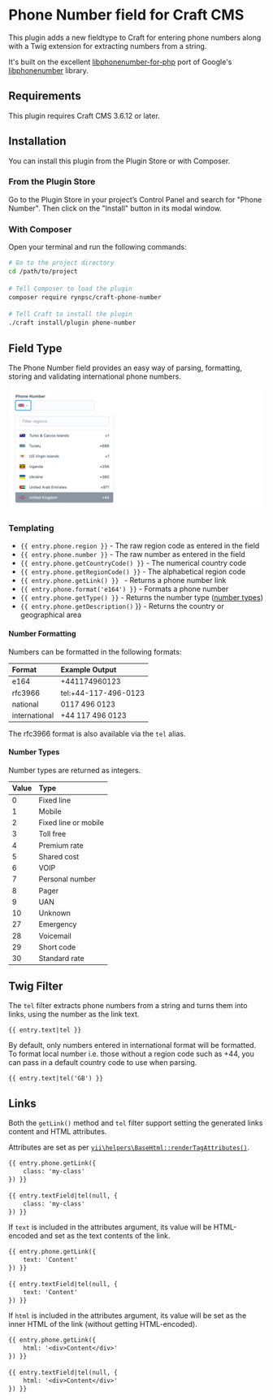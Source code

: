 # Phone Number field for Craft CMS

This plugin adds a new fieldtype to Craft for entering phone numbers along with a Twig extension for extracting numbers from a string.

It's built on the excellent [libphonenumber-for-php](https://github.com/giggsey/libphonenumber-for-php) port of Google's [libphonenumber](https://github.com/google/libphonenumber) library. 

## Requirements

This plugin requires Craft CMS 3.6.12 or later.

## Installation

You can install this plugin from the Plugin Store or with Composer.

### From the Plugin Store

Go to the Plugin Store in your project’s Control Panel and search for "Phone Number". Then click on the "Install" button in its modal window.

### With Composer

Open your terminal and run the following commands:

```bash
# Go to the project directory
cd /path/to/project

# Tell Composer to load the plugin
composer require rynpsc/craft-phone-number

# Tell Craft to install the plugin
./craft install/plugin phone-number
```

## Field Type

The Phone Number field provides an easy way of parsing, formatting, storing and validating international phone numbers.

![Screenshot](/resources/screenshots/field.png)

### Templating

- `{{ entry.phone.region }}` - The raw region code as entered in the field
- `{{ entry.phone.number }}` - The raw number as entered in the field
- `{{ entry.phone.getCountryCode() }}` - The numerical country code
- `{{ entry.phone.getRegionCode() }}` - The alphabetical region code
- `{{ entry.phone.getLink() }} ` - Returns a phone number link
- `{{ entry.phone.format('e164') }}` - Formats a phone number
- `{{ entry.phone.getType() }}` - Returns the number type ([number types](#number-types))
- `{{ entry.phone.getDescription()` }} - Returns the country or geographical area

#### Number Formatting

Numbers can be formatted in the following formats:

| Format        | Example Output       |
| :------------ | :--------------------|
| e164          | +441174960123        |
| rfc3966       | tel:+44-117-496-0123 |
| national      | 0117 496 0123        |
| international | +44 117 496 0123     |

The rfc3966 format is also available via the `tel` alias.

#### Number Types

Number types are returned as integers.

| Value   | Type                 |
| :------ | :------------------- |
| 0       | Fixed line           |
| 1       | Mobile               |
| 2       | Fixed line or mobile |
| 3       | Toll free            |
| 4       | Premium rate         |
| 5       | Shared cost          |
| 6       | VOIP                 |
| 7       | Personal number      |
| 8       | Pager                |
| 9       | UAN                  |
| 10      | Unknown              |
| 27      | Emergency            |
| 28      | Voicemail            |
| 29      | Short code           |
| 30      | Standard rate        |

## Twig Filter

The `tel` filter extracts phone numbers from a string and turns them into links, using the number as the link text.

```twig
{{ entry.text|tel }}
```

By default, only numbers entered in international format will be formatted. To format local number i.e. those without a region code such as +44, you can pass in a default country code to use when parsing.

```twig
{{ entry.text|tel('GB') }}
````

## Links

Both the `getLink()` method and `tel` filter support setting the generated links content and HTML attributes.

Attributes are set as per [`yii\helpers\BaseHtml::renderTagAttributes()`](https://www.yiiframework.com/doc/api/2.0/yii-helpers-basehtml#renderTagAttributes()-detail).

```twig
{{ entry.phone.getLink({
    class: 'my-class'
}) }}

{{ entry.textField|tel(null, {
    class: 'my-class'
}) }}
```

If `text` is included in the attributes argument, its value will be HTML-encoded and set as the text contents of the link.

```twig
{{ entry.phone.getLink({
    text: 'Content'
}) }}

{{ entry.textField|tel(null, {
    text: 'Content'
}) }}
```

If `html` is included in the attributes argument, its value will be set as the inner HTML of the link (without getting HTML-encoded).

```twig
{{ entry.phone.getLink({
    html: '<div>Content</div>'
}) }}

{{ entry.textField|tel(null, {
    html: '<div>Content</div>'
}) }}
```

